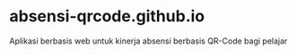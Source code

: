 # absensi-qrcode.github.io
Aplikasi berbasis web untuk kinerja absensi berbasis QR-Code bagi pelajar
